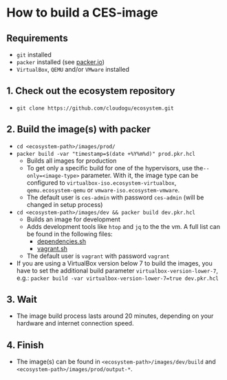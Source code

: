 # How to build a CES-image
## Requirements
* `git` installed
* `packer` installed (see [packer.io](https://www.packer.io/))
* `VirtualBox`, `QEMU` and/or `VMware` installed

## 1. Check out the ecosystem repository
 * `git clone https://github.com/cloudogu/ecosystem.git`
## 2. Build the image(s) with packer
* `cd <ecosystem-path>/images/prod/`
* `packer build -var "timestamp=$(date +%Y%m%d)" prod.pkr.hcl`
    * Builds all images for production
    * To get only a specific build for one of the hypervisors, use the`--only=<image-type>` parameter. With it, the image type can be configured to `virtualbox-iso.ecosystem-virtualbox`, `qemu.ecosystem-qemu` or `vmware-iso.ecosystem-vmware`.
    * The default user is `ces-admin` with password `ces-admin` (will be changed in setup process)
* `cd <ecosystem-path>/images/dev && packer build dev.pkr.hcl`
    * Builds an image for development
    * Adds development tools like `htop` and `jq` to the the vm.
    A full list can be found in the following files:
        * [dependencies.sh](https://github.com/cloudogu/ecosystem/blob/develop/images/scripts/dev/dependencies.sh)
        * [vagrant.sh](https://github.com/cloudogu/ecosystem/blob/develop/images/scripts/dev/vagrant.sh)
    * The default user is `vagrant` with password `vagrant`
* If you are using a VirtualBox version below 7 to build the images, you have to set the additional build parameter `virtualbox-version-lower-7`, e.g.: `packer build -var virtualbox-version-lower-7=true dev.pkr.hcl`

## 3. Wait
* The image build process lasts around 20 minutes, depending on your hardware and internet connection speed.

## 4. Finish
* The image(s) can be found in `<ecosystem-path>/images/dev/build` and `<ecosystem-path>/images/prod/output-*`.

